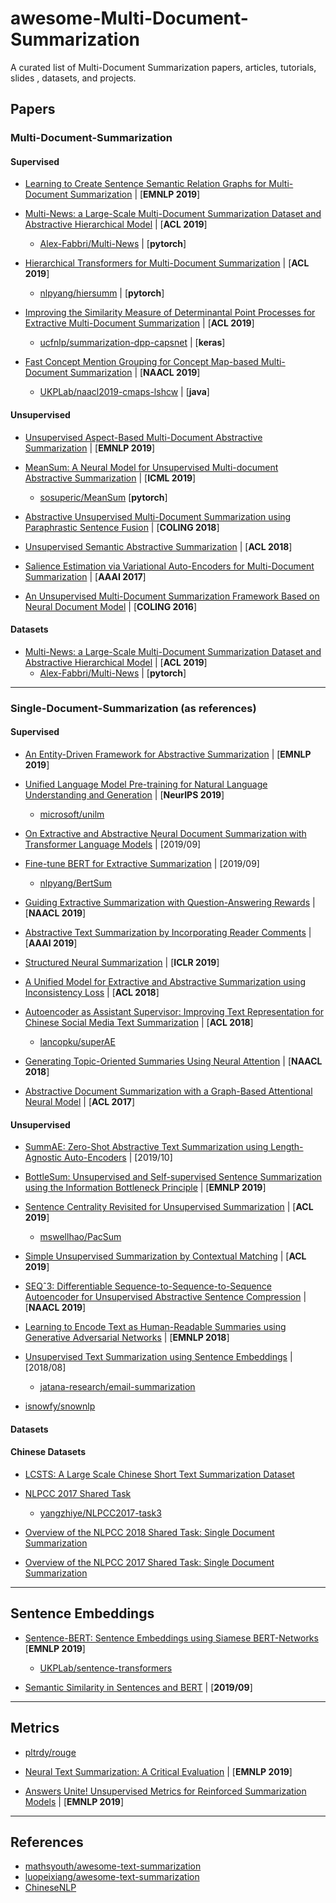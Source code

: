 # awesome-Multi-Document-Summarization
A curated list of Multi-Document Summarization papers, articles, tutorials, slides , datasets, and projects.

## Papers
### Multi-Document-Summarization
#### Supervised
- [Learning to Create Sentence Semantic Relation Graphs for Multi-Document Summarization](https://www.aclweb.org/anthology/D19-5404/) | [**EMNLP 2019**]

- [Multi-News: a Large-Scale Multi-Document Summarization Dataset and Abstractive Hierarchical Model](https://arxiv.org/abs/1906.01749) | [**ACL 2019**]
  + [Alex-Fabbri/Multi-News](https://github.com/Alex-Fabbri/Multi-News) | [**pytorch**]

- [Hierarchical Transformers for Multi-Document Summarization](https://arxiv.org/abs/1905.13164) | [**ACL 2019**]
  + [nlpyang/hiersumm](https://github.com/nlpyang/hiersumm) | [**pytorch**]

- [Improving the Similarity Measure of Determinantal Point Processes for Extractive Multi-Document Summarization](https://arxiv.org/abs/1906.00072) | [**ACL 2019**]
  + [ucfnlp/summarization-dpp-capsnet](https://github.com/ucfnlp/summarization-dpp-capsnet) | [**keras**]

- [Fast Concept Mention Grouping for Concept Map-based Multi-Document Summarization](https://www.aclweb.org/anthology/N19-1074/) | [**NAACL 2019**]
  + [UKPLab/naacl2019-cmaps-lshcw](https://github.com/UKPLab/naacl2019-cmaps-lshcw) | [**java**]

#### Unsupervised
- [Unsupervised Aspect-Based Multi-Document Abstractive Summarization](https://www.aclweb.org/anthology/D19-5405/) | [**EMNLP 2019**]

- [MeanSum: A Neural Model for Unsupervised Multi-document Abstractive Summarization](https://arxiv.org/abs/1810.05739)  | [**ICML 2019**]
  + [sosuperic/MeanSum](https://github.com/sosuperic/MeanSum) [**pytorch**]

- [Abstractive Unsupervised Multi-Document Summarization using Paraphrastic Sentence Fusion](https://www.aclweb.org/anthology/C18-1102/) | [**COLING 2018**]

- [Unsupervised Semantic Abstractive Summarization](https://aclweb.org/anthology/P18-3011/) | [**ACL 2018**]

- [Salience Estimation via Variational Auto-Encoders for Multi-Document Summarization](https://aaai.org/ocs/index.php/AAAI/AAAI17/paper/view/14613) | [**AAAI 2017**]

- [An Unsupervised Multi-Document Summarization Framework Based on Neural Document Model](https://www.aclweb.org/anthology/C16-1143/) | [**COLING 2016**]

#### Datasets
- [Multi-News: a Large-Scale Multi-Document Summarization Dataset and Abstractive Hierarchical Model](https://arxiv.org/abs/1906.01749) | [**ACL 2019**]
  + [Alex-Fabbri/Multi-News](https://github.com/Alex-Fabbri/Multi-News) | [**pytorch**]


---


### Single-Document-Summarization (as references)
#### Supervised
- [An Entity-Driven Framework for Abstractive Summarization](https://www.aclweb.org/anthology/D19-1323/) | [**EMNLP 2019**]

- [Unified Language Model Pre-training for Natural Language Understanding and Generation](https://arxiv.org/abs/1905.03197) | [**NeurIPS 2019**]
  + [microsoft/unilm](https://github.com/microsoft/unilm)

- [On Extractive and Abstractive Neural Document Summarization with Transformer Language Models](https://arxiv.org/abs/1909.03186) | [2019/09]

- [Fine-tune BERT for Extractive Summarization](https://arxiv.org/abs/1903.10318) | [2019/09]
  + [nlpyang/BertSum](https://github.com/nlpyang/BertSum)

- [Guiding Extractive Summarization with Question-Answering Rewards](https://arxiv.org/abs/1904.02321) | [**NAACL 2019**]

- [Abstractive Text Summarization by Incorporating Reader Comments](https://arxiv.org/abs/1812.05407) | [**AAAI 2019**]

- [Structured Neural Summarization](https://arxiv.org/abs/1811.01824) | [**ICLR 2019**]

- [A Unified Model for Extractive and Abstractive Summarization using Inconsistency Loss](https://arxiv.org/abs/1805.06266) | [**ACL 2018**]

- [Autoencoder as Assistant Supervisor: Improving Text Representation for Chinese Social Media Text Summarization](https://www.aclweb.org/anthology/P18-2115/) | [**ACL 2018**]
  + [lancopku/superAE](https://github.com/lancopku/superAE)

- [Generating Topic-Oriented Summaries Using Neural Attention](https://www.aclweb.org/anthology/N18-1153/) | [**NAACL 2018**]

- [Abstractive Document Summarization with a Graph-Based Attentional Neural Model](https://www.aclweb.org/anthology/P17-1108/) | [**ACL 2017**]

#### Unsupervised
- [SummAE: Zero-Shot Abstractive Text Summarization using Length-Agnostic Auto-Encoders](https://arxiv.org/abs/1910.00998) | [2019/10]

- [BottleSum: Unsupervised and Self-supervised Sentence Summarization using the Information Bottleneck Principle](https://arxiv.org/abs/1909.07405) | [**EMNLP 2019**]

- [Sentence Centrality Revisited for Unsupervised Summarization](https://arxiv.org/abs/1906.03508) | [**ACL 2019**]
  + [mswellhao/PacSum](https://github.com/mswellhao/PacSum)

- [Simple Unsupervised Summarization by Contextual Matching](https://arxiv.org/abs/1907.13337) | [**ACL 2019**]

- [SEQˆ3: Differentiable Sequence-to-Sequence-to-Sequence Autoencoder for Unsupervised Abstractive Sentence Compression](https://www.aclweb.org/anthology/N19-1071/) | [**NAACL 2019**]

- [Learning to Encode Text as Human-Readable Summaries using Generative Adversarial Networks](https://arxiv.org/abs/1810.02851) | [**EMNLP 2018**]

- [Unsupervised Text Summarization using Sentence Embeddings](https://medium.com/jatana/unsupervised-text-summarization-using-sentence-embeddings-adb15ce83db1) | [2018/08]
  + [jatana-research/email-summarization](https://github.com/jatana-research/email-summarization)

- [isnowfy/snownlp](https://github.com/isnowfy/snownlp)

#### Datasets

#### Chinese Datasets
- [LCSTS: A Large Scale Chinese Short Text Summarization Dataset](https://www.aclweb.org/anthology/D15-1229/)

- [NLPCC 2017 Shared Task](http://tcci.ccf.org.cn/conference/2017/taskdata.php)
  + [yangzhiye/NLPCC2017-task3](https://github.com/yangzhiye/NLPCC2017-task3)

- [Overview of the NLPCC 2018 Shared Task: Single Document Summarization](http://tcci.ccf.org.cn/conference/2018/papers/EV48.pdf)

- [Overview of the NLPCC 2017 Shared Task: Single Document Summarization](http://59.108.48.5/lcwm/wanxj/files/NLPCC2017-Overview.pdf)


---


## Sentence Embeddings
- [Sentence-BERT: Sentence Embeddings using Siamese BERT-Networks](https://arxiv.org/abs/1908.10084) 
 [**EMNLP 2019**]
  + [UKPLab/sentence-transformers](https://github.com/UKPLab/sentence-transformers)

- [Semantic Similarity in Sentences and BERT](https://medium.com/analytics-vidhya/semantic-similarity-in-sentences-and-bert-e8d34f5a4677) | [**2019/09**]


---


## Metrics
 + [pltrdy/rouge](https://github.com/pltrdy/rouge)
 
 - [Neural Text Summarization: A Critical Evaluation](https://arxiv.org/abs/1908.08960) | [**EMNLP 2019**]
 
 - [Answers Unite! Unsupervised Metrics for Reinforced Summarization Models](https://arxiv.org/abs/1909.01610) | [**EMNLP 2019**]


---


## References
 - [mathsyouth/awesome-text-summarization](https://github.com/mathsyouth/awesome-text-summarization)
 - [luopeixiang/awesome-text-summarization](https://github.com/luopeixiang/awesome-text-summarization)
 - [ChineseNLP](https://chinesenlp.xyz/zh/docs/text_summarization.html)
